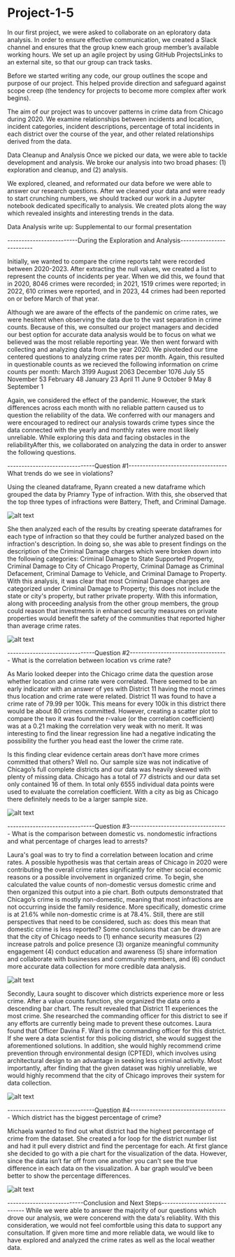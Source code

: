 # Project-1-5
In our first project, we were asked to collaborate on an eploratory data analysis. In order to ensure effective communication, we created a Slack channel and ensures that the group knew each group member’s available working hours. We set up an agile project by using GitHub ProjectsLinks to an external site, so that our group can track tasks.

Before we started writing any code, our group outlines the scope and purpose of our project. This helped provide direction and safeguard against scope creep (the tendency for projects to become more complex after work begins).

The aim of our project was to uncover patterns in crime data from Chicago during 2020. We examine relationships between incidents and location, incident categories, incident descriptions, percentage of total incidents in each district over the course of the year, and other related relationships derived from the data.

Data Cleanup and Analysis
Once we picked our data, we were able to tackle development and analysis.
We broke our analysis into two broad phases: (1) exploration and cleanup, and (2) analysis.

We explored, cleaned, and reformated our data before we were able to answer our research questions. 
After we cleaned your data and were ready to start crunching numbers, we should tracked our work in a Jupyter notebook dedicated specifically to analysis. We created plots along the way which revealed insights and interesting trends in the data.

Data Analysis write up: Supplemental to our formal presentation

-------------------------During the Exploration and Analysis-------------------------

Initially, we wanted to compare the crime reports taht were recorded between 2020-2023. After extracting the null values, we created a list to represent the counts of incidents per year. When we did this, we found that in 2020, 8046 crimes were recorded; in 2021, 1519 crimes were reported; in 2022, 610 crimes were reported, and in 2023, 44 crimes had been reported on or before March of that year. 

Although we are aware of the effects of the pandemic on crime rates, we were hesitent when observing the data due to the vast separation in crime counts. Because of this, we consulted our project managers and decided our best option for accurate data analysis would be to focus on what we believed was the most reliable reporting year. We then went forward with collecting and analyzing data from the year 2020. We pivoteded our time centered questions to analyzing crime rates per month. Again, this resulted in questionable counts as we recieved the following information on crime counts per month: 
March        3199
August       2063
December     1076
July           55
November       53
February       48
January        23
April          11
June            9
October         9
May             8
September       1

Again, we considered the effect of the pandemic. However, the stark differences across each month with no reliable pattern caused us to question the reliability of the data. We conferred with our managers and were encouraged to redirect our analysis towards crime types since the data connected with the yearly and monthly rates were most likely unreliable. While exploring this data and facing obstacles in the reliabilityAfter this, we collaborated on analyzing the data in order to answer the following questions.

-------------------------------Question #1-----------------------------------
What trends do we see in violations?

Using the cleaned dataframe, Ryann created a new dataframe which grouped the data by Priamry Type of infraction. With this, she observed that the top three types of infractions were Battery, Theft, and Criminal Damage. 

![alt text](https://github.com/msryannhawkins/Project-1-5/blob/main/Chicago%20Analysis/Incidents_bar.png
 "Top Three Bar")

She then analyzed each of the results by creating speerate dataframes for each type of infraction so that they could be further analyzed based on the infraction's description. In doing so, she was able to present findings on the description of the Criminal Damage charges which were broken down into the following categories: Criminal Damage to State Supported Property, Criminal Damage to City of Chicago Property, Criminal Damage as Criminal Defacement, Criminal Damage to Vehicle, and Criminal Damage to Property. With this analysis, it was clear that most Criminal Damage charges are categorized under Criminal Damage to Property; this does not include the state or city's property, but rather private property. With this information, along with proceeding analysis from the other group members, the group could reason that investments in enhanced security measures on private properties would benefit the safety of the communities that reported higher than average crime rates.

![alt text](https://github.com/msryannhawkins/Project-1-5/blob/main/Chicago%20Analysis/CD_Pie.png
 "Pie Chart")

-------------------------------Question #2-----------------------------------
What is the correlation between location vs crime rate?

As Mario looked deeper into the Chicago crime data the question arose whether location and crime rate were correlated. There seemed to be an early indicator with an answer of yes with District 11 having the most crimes thus location and crime rate were related. District 11 was found to have a crime rate of 79.99 per 100k. This means for every 100k in this district there would be about 80 crimes committed. However, creating a scatter plot to compare the two it was found the r-value (or the correlation coefficient) was at a 0.21 making the correlation very weak with no merit. It was interesting to find the linear regression line had a negative indicating the possibility the further you head east the lower the crime rate.



Is this finding clear evidence certain areas don’t have more crimes committed that others? Well no. Our sample size was not indicative of Chicago’s full complete districts and our data was heavily skewed with plenty of missing data. Chicago has a total of 77 districts and our data set only contained 16 of them. In total only 6555 individual data points were used to evaluate the correlation coefficient. With a city as big as Chicago there definitely needs to be a larger sample size.

![alt text](https://github.com/msryannhawkins/Project-1-5/blob/main/Chicago%20Analysis/LinReg_CR.png
 "Line Regression")

-------------------------------Question #3-----------------------------------
What is the comparison between domestic vs. nondomestic infractions and what percentage of charges lead to arrests?

Laura's goal was to try to find a correlation between location and crime rates. A possible hypothesis was that certain areas of Chicago in 2020 were contributing the overall crime rates significantly for either social economic reasons or a possible involvement in organized crime. To begin, she calculated the value counts of non-domestic versus domestic crime and then organized this output into a pie chart. Both outputs demonstrated that Chicago’s crime is mostly non-domestic, meaning that most infractions are not occurring inside the family residence. More specifically, domestic crime is at 21.6% while non-domestic crime is at 78.4%. Still, there are still perspectives that need to be considered, such as: does this mean that domestic crime is less reported? Some conclusions that can be drawn are that the city of Chicago needs to (1) enhance security measures (2) increase patrols and police presence (3) organize meaningful community engagement (4) conduct education and awareness (5) share information and collaborate with businesses and community members, and (6) conduct more accurate data collection for more credible data analysis.

![alt text](https://github.com/msryannhawkins/Project-1-5/blob/main/Chicago%20Analysis/DvsND_Pie.png
 "Domestic VS NonDomestic")

Secondly, Laura sought to discover which districts experience more or less crime. After a value counts function, she organized the data onto a descending bar chart. The result revealed that District 11 experiences the most crime. She researched the commanding officer for this district to see if any efforts are currently being made to prevent these outcomes. Laura found that Officer Davina F. Ward is the commanding officer for this district. If she were a data scientist for this policing district, she would suggest the aforementioned solutions. In addition, she would highly recommend crime prevention through environmental design (CPTED), which involves using architectural design to an advantage in seeking less criminal activity. Most importantly, after finding that the given dataset was highly unreliable, we would highly recommend that the city of Chicago improves their system for data collection. 

![alt text](https://github.com/msryannhawkins/Project-1-5/blob/main/Chicago%20Analysis/District_bar.png
 "District Comparison Bar Graph")

-------------------------------Question #4-----------------------------------
Which district has the biggest percentage of crime?

Michaela wanted to find out what district had the highest percentage of crime from the dataset. She created a for loop for the district number list and had it pull every district and find the percentage for each. At first glance she decided to go with a pie chart for the visualization of the data. However, since the data isn’t far off from one another you can't see the true difference in each data on the visualization. A bar graph would’ve been better to show the percentage differences.

![alt text](https://github.com/msryannhawkins/Project-1-5/blob/main/Chicago%20Analysis/CRPercent_Pie.png
 "District Comparison Pie Chart")

---------------------------Conclusion and Next Steps-----------------------------
While we were able to answer the majority of our questions which drove our analysis, we were concerend with the data's reliablity. With this consideration, we would not feel comfortble using this data to support any consultation. If given more time and more reliable data, we would like to have explored and analyzed the crime rates as well as the local weather data. 